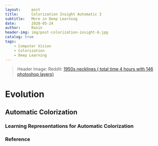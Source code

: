 ```yaml
---
layout:     post
title:      Colorization Insight Automatic 3
subtitle:   More in Deep Learning
date:       2020-05-24
author:     Rasin
header-img: img/post-colorization-insight-6.jpg
catalog: true
tags:
    - Computer Vision
    - Colorization
    - Deep Learning
---
```


> Header Image: Reddit: [1950s necklines ( total time 4 hours with 146 photoshop layers)](https://www.reddit.com/r/Colorization/comments/gntr13/1950s_necklines_total_time_4_hours_with_146/) 

# Evolution

## Automatic Colorization

### Learning Representations for Automatic Colorization


### Reference

[^1]: 